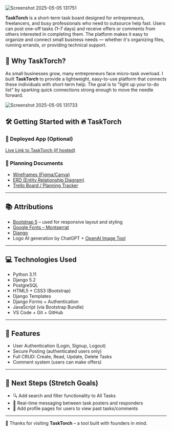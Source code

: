 ![Screenshot 2025-05-05 131751](https://github.com/user-attachments/assets/83310f81-cdaa-4bab-854e-329615a06676)


**TaskTorch** is a short-term task board designed for entrepreneurs, freelancers, and busy professionals who need to outsource help fast. Users can post one-off tasks (1–7 days) and receive offers or comments from others interested in completing them. The platform makes it easy to organize and connect small business needs — whether it's organizing files, running errands, or providing technical support.

## 🚀 Why TaskTorch?

As small businesses grow, many entrepreneurs face micro-task overload. I built **TaskTorch** to provide a lightweight, easy-to-use platform that connects these individuals with short-term help. The goal is to "light up your to-do list" by sparking quick connections strong enough to move the needle forward.

![Screenshot 2025-05-05 131733](https://github.com/user-attachments/assets/6975f690-b53f-44fa-b595-61fa264185e0)


## 🛠 Getting Started with **<b> 🔥 TaskTorch </b>**

### 🔗 Deployed App (Optional)
[Live Link to TaskTorch (if hosted)](https://your-deployment-link.com)

### 📑 Planning Documents
- [Wireframes (Figma/Canva)]([https://www.canva.com/])
- [ERD (Entity Relationship Diagram)](https://app.diagrams.net/)
- [Trello Board / Planning Tracker](https://trello.com/invite/b/680feffa2699536865699198/ATTI556db80d33c7cc303b4fa9eb84291c63A605E0BD/tasktorch-project-4)

---

## 📚 Attributions

- [Bootstrap 5](https://getbootstrap.com/) – used for responsive layout and styling
- [Google Fonts – Montserrat](https://fonts.google.com/specimen/Montserrat)
- [Django](https://www.djangoproject.com/)
- Logo AI generation by ChatGPT + [OpenAI Image Tool](https://openai.com/dall-e)

---

## 💻 Technologies Used

- Python 3.11
- Django 5.2
- PostgreSQL
- HTML5 + CSS3 (Bootstrap)
- Django Templates
- Django Forms + Authentication
- JavaScript (via Bootstrap Bundle)
- VS Code + Git + GitHub

---

## 🧩 Features

- User Authentication (Login, Signup, Logout)
- Secure Posting (authenticated users only)
- Full CRUD: Create, Read, Update, Delete Tasks
- Comment system (users can make offers)

---

## 🧭 Next Steps (Stretch Goals)

- 🔍 Add search and filter functionality to All Tasks
- 💬 Real-time messaging between task posters and responders
- 🧾 Add profile pages for users to view past tasks/comments

---

🖤 Thanks for visiting **TaskTorch** – a tool built with founders in mind.
